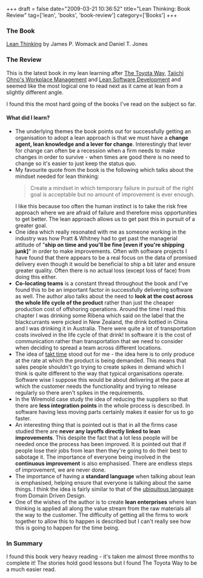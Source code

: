 +++
draft = false
date="2009-03-21 10:36:52"
title="Lean Thinking: Book Review"
tag=['lean', 'books', 'book-review']
category=['Books']
+++

<h3>The Book</h3>

<a href="http://www.amazon.co.uk/Lean-Thinking-Banish-Create-Corporation/dp/0743231643/ref=sr_1_1?ie=UTF8&s=books&qid=1236593921&sr=8-1">Lean Thinking</a> by James P. Womack and Daniel T. Jones

<h3>The Review</h3>

This is the latest book in my lean learning after <a href="http://www.markhneedham.com/blog/2008/11/19/the-toyota-way-book-review/">The Toyota Way</a>, <a href="http://www.markhneedham.com/blog/2008/12/09/taiichi-ohnos-workplace-management-book-review/">Taiichi Ohno's Workplace Management</a> and <a href="http://www.markhneedham.com/blog/2008/12/20/lean-software-development-book-review/">Lean Software Development</a> and seemed like the most logical one to read next as it came at lean from a slightly different angle.

I found this the most hard going of the books I've read on the subject so far.

<h4>What did I learn?</h4>

<ul>
<li>The underlying themes the book points out for successfully getting an organisation to adopt a lean approach is that we must have a <strong>change agent, lean knowledge and a lever for change</strong>. Interestingly that lever for change can often be a recession when a firm needs to make changes in order to survive - when times are good there is no need to change so it's easier to just keep the status quo. </li>
<li>My favourite quote from the book is the following which talks about the mindset needed for lean thinking:

<blockquote>
Create a mindset in which temporary failure in pursuit of the right goal is acceptable but no amount of improvement is ever enough.
</blockquote>
I like this because too often the human instinct is to take the risk free approach where we are afraid of failure and therefore miss opportunities to get better. The lean approach allows us to get past this in pursuit of a greater goal.
</li>
<li>One idea which really resonated with me as someone working in the industry was how Pratt & Whitney had to get past the managerial attitude of "<strong>ship on time and you'll be fine [even if you're shipping junk]</strong>" in order to make improvements. Often with software projects I have found that there appears to be a real focus on the data of promised delivery even though it would be beneficial to ship a bit later and ensure greater quality. Often there is no actual loss (except loss of face) from doing this either.</li>
<li><strong>Co-locating teams</strong> is a constant thread throughout the book and I've found this to be an important factor in successfully delivering software as well. The author also talks about the need to <strong>look at the cost across the whole life cycle of the product</strong> rather than just the cheaper production cost of offshoring operations. Around the time I read this chapter I was drinking some Ribena which said on the label that the blackcurrants were picked in New Zealand, the drink bottled in China and I was drinking it in Australia. There were quite a lot of transportation costs involved in the life cycle of that drink! In software it is the cost of communication rather than transportation that we need to consider when deciding to spread a team across different locations.</li>
<li>The idea of <a href="http://en.wikipedia.org/wiki/Takt_time">takt time</a> stood out for me - the idea here is to only produce at the rate at which the product is being demanded. This means that sales people shouldn't go trying to create spikes in demand which I think is quite different to the way that typical organisations operate. Software wise I suppose this would be about delivering at the pace at which the customer needs the functionality and trying to release regularly so there aren't spikes in the requirements.</li>
<li>In the Wiremold case study the idea of reducing the suppliers so that there are <strong>less integration points</strong> in the whole process is described. In software having less moving parts certainly makes it easier for us to go faster.</li>
<li>An interesting thing that is pointed out is that in all the firms case studied there are <strong>never any layoffs directly linked to lean improvements</strong>. This despite the fact that a lot less people will be needed once the process has been improved. It is pointed out that if people lose their jobs from lean then they're going to do their best to sabotage it. The importance of everyone being involved in the <strong>continuous improvement</strong> is also emphasised. There are endless steps of improvement, we are never done.</li>
<li>The importance of having a <strong>standard language</strong> when talking about lean is emphasised, helping ensure that everyone is talking about the same things. I think the idea is fairly similar to that of the <a href="http://domaindrivendesign.org/discussion/messageboardarchive/UbiquitousLanguage.html">ubiquitous language</a> from Domain Driven Design. </li>
<li>One of the wishes of the author is to create <strong>lean enterprises</strong> where lean thinking is applied all along the value stream from the raw materials all the way to the customer. The difficulty of getting all the firms to work together to allow this to happen is described but I can't really see how this is going to happen for the time being.</li>
</ul>

<h3>In Summary</h3>
I found this book very heavy reading - it's taken me almost three months to complete it! The stories hold good lessons but I found The Toyota Way to be a much easier read.

